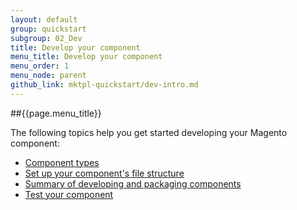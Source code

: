 ```yaml
---
layout: default
group: quickstart
subgroup: 02_Dev
title: Develop your component
menu_title: Develop your component
menu_order: 1
menu_node: parent
github_link: mktpl-quickstart/dev-intro.md
---
```


##{{page.menu_title}}

The following topics help you get started developing your Magento component:

*	<a href="{{ site.gdeurl21 }}mktpl-quickstart/dev-modtypes.html">Component types</a>
*	<a href="{{ site.gdeurl21 }}mktpl-quickstart/dev-filesys.html">Set up your component's file structure</a>
*	<a href="{{ site.gdeurl21 }}mktpl-quickstart/dev-summary.html">Summary of developing and packaging components</a>
*	<a href="{{ site.gdeurl21 }}mktpl-quickstart/dev-test.html">Test your component</a>


